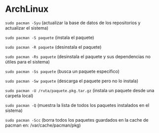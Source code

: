 # ArchLinux

``sudo pacman -Syu``   (actualizar la base de datos de los repositorios y actualizar el sistema)

``sudo pacman -S paquete``   (instala el paquete)

``sudo pacman -R paquete``   (desinstala el paquete)

``sudo pacman -Rs paquete``   (desinstala el paquete y sus dependencias no útiles para el sistema)

``sudo pacman -Ss paquete``   (busca un paquete específico)

``sudo pacman -Sw paquete``   (descarga el paquete pero no lo instala)

``sudo pacman -U /ruta/paquete.pkg.tar.gz``   (instala un paquete desde una carpeta local)

``sudo pacman -Q``   (muestra la lista de todos los paquetes instalados en el sistema)

``sudo pacman -Scc``   (borra todos los paquetes guardados en la cache de pacman en: /var/cache/pacman/pkg)

